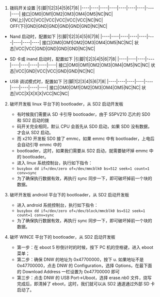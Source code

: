 ###

1. 拨码开关设置
    |引脚|1|2|3|4|5|6|7|8|
    |----|----|----|----|----|----|----|----|----|
    接口|OM0|OM1|OM2|OM3|OM4|OM5|NC|NC|
    ON(上)|VCC|VCC|VCC|VCC|VCC|VCC|NC|NC|
    OFF(下)|GND|GND|GND|GND|GND|GND|NC|NC|


* Nand 启动时，配置如下
    |引脚|1|2|3|4|5|6|7|8|
    |----|----|----|----|----|----|----|----|----|
    接口|OM0|OM1|OM2|OM3|OM4|OM5|NC|NC|
    状态|VCC|VCC|GND|GND|GND|GND|NC|NC|


* SD 卡或 inand 启动时，配置如下
    |引脚|1|2|3|4|5|6|7|8|
    |----|----|----|----|----|----|----|----|----|
    接口|OM0|OM1|OM2|OM3|OM4|OM5|NC|NC|
    状态|VCC|GND|VCC|VCC|GND|GND|NC|NC|


* USB 调试模式时，配置如下
    |引脚|1|2|3|4|5|6|7|8|
    |----|----|----|----|----|----|----|----|----|
    接口|OM0|OM1|OM2|OM3|OM4|OM5|NC|NC|
    状态|VCC|X|X|X|X|VCC|NC|NC|

2. 破坏开发板 linux 平台下的 bootloader，从 SD2 启动开发板
    * 有时候我们需要从 SD 卡引导 bootloader，由于 S5PV210 芯片的 SD0 和 SD2 启动的拨
    * 码开关完全相同，默认 CPU 会首先从 SD0 启动，如果 SD0 没有数据，才会从 SD2 启动。
    * 而 x210 开发板 SD0 接了 emmc，如果 emmc 中有 bootloader，上电后会自动引导 emmc 中的
    * bootloader，这时，如果我们需要从 SD2 启动，就需要破坏掉 emmc 中的 bootloader。
    * 进入 linux 系统控制台，执行如下指令：
    * `busybox dd if=/dev/zero of=/dev/mmcblk0 bs=512 seek=1 count=1 conv=sync`
    * 为了确保执行数据有效，再执行 sync 同步一下，即可破坏掉前一个块的数据。

3. 破坏开发板 android 平台下的 bootloader，从 SD2 启动开发板
    * 进入 android 系统控制台，执行如下指令：
    * `busybox dd if=/dev/zero of=/dev/block/mmcblk0 bs=512 seek=1 count=1 conv=sync`
    * 为了确保执行数据有效，再执行 sync 同步一下，即可破坏掉前一个块的数据。

4. 破坏 WINCE 平台下的 bootloader，从 SD2 启动开发板
    * 第一步：在 eboot 5 秒倒计时的时候，按下 PC 机的空格键，进入 eboot 菜单；
    * 第二步：确保 DNW 的地址为 0x47700000，按下 u. 如果地址不是 0x47700000，点击 DNW 的 Configuration，选择 Options，在最下面的 Download Address 一栏设置为 0x47700000 即可
    * 第三步：点击 DNW 的 USB Port->Uboot，选择 erase.nb0 文件，烧写完成后，即清掉了 eboot，这时，我们就可以从 SD2 通道通过外部 SD 卡启动了。

